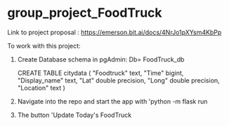 # group_project_FoodTruck
Link to project proposal : https://emerson.bit.ai/docs/4NrJo1pXYsm4KbPp


To work with this project: 
1. Create Database schema in pgAdmin: 
    Db= FoodTruck_db
    
    CREATE TABLE citydata
(
    "Foodtruck" text,
    "Time" bigint,
    "Display_name" text,
    "Lat" double precision,
    "Long" double precision,
    "Location" text
)

2. Navigate into the repo and start the app with 'python -m flask run

3. The button 'Update Today's FoodTruck